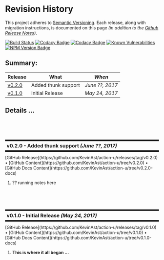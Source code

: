 # Revision History

This project adheres to [Semantic Versioning](http://semver.org/).
Each release, along with migration instructions, is documented on this
page *(in addition to the [Github Release
Notes](https://github.com/KevinAst/action-u/releases))*.


<!--- Badges for CI Builds ---> 
[![Build Status](https://travis-ci.org/KevinAst/action-u.svg?branch=master)](https://travis-ci.org/KevinAst/action-u)
[![Codacy Badge](https://api.codacy.com/project/badge/Grade/ab82e305bb24440281337ca3a1a732c0)](https://www.codacy.com/app/KevinAst/action-u?utm_source=github.com&amp;utm_medium=referral&amp;utm_content=KevinAst/action-u&amp;utm_campaign=Badge_Grade)
[![Codacy Badge](https://api.codacy.com/project/badge/Coverage/ab82e305bb24440281337ca3a1a732c0)](https://www.codacy.com/app/KevinAst/action-u?utm_source=github.com&amp;utm_medium=referral&amp;utm_content=KevinAst/action-u&amp;utm_campaign=Badge_Coverage)
[![Known Vulnerabilities](https://snyk.io/test/github/kevinast/action-u/badge.svg)](https://snyk.io/test/github/kevinast/action-u)
[![NPM Version Badge](https://img.shields.io/npm/v/action-u.svg)](https://www.npmjs.com/package/action-u)

<!-- ONLY activated when there are MULTIPLE versions -->
## Summary:

Release           | What                                   | *When*
------------------|----------------------------------------|------------------
[v0.2.0](#v0_2_0) | Added thunk support                    | *June ??, 2017*
[v0.1.0](#v0_1_0) | Initial Release                        | *May 24, 2017*



## Details ...


<!-- ************************************************************* -->
<br/><br/><br/>
<h3 id="v0_2_0" style="margin: 10px 0px; border-width: 5px 0px; padding: 5px; border-style: solid;">
  v0.2.0 - Added thunk support <i>(June ??, 2017)</i>
</h3>
[GitHub Release](https://github.com/KevinAst/action-u/releases/tag/v0.2.0)
&bull;
[GitHub Content](https://github.com/KevinAst/action-u/tree/v0.2.0)
&bull;
[GitHub Docs Content](https://github.com/KevinAst/action-u/tree/v0.2.0-docs)

1. ?? running notes here


<!-- ************************************************************* -->
<br/><br/><br/>
<h3 id="v0_1_0" style="margin: 10px 0px; border-width: 5px 0px; padding: 5px; border-style: solid;">
  v0.1.0 - Initial Release <i>(May 24, 2017)</i>
</h3>
[GitHub Release](https://github.com/KevinAst/action-u/releases/tag/v0.1.0)
&bull;
[GitHub Content](https://github.com/KevinAst/action-u/tree/v0.1.0)
&bull;
[GitHub Docs Content](https://github.com/KevinAst/action-u/tree/v0.1.0-docs)

1. **This is where it all began ...**
